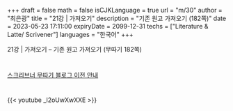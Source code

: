 +++
draft = false
math = false
isCJKLanguage = true
url = "m/30"
author = "최은광"
title = "21강 | 가져오기"
description = "기존 원고 가져오기 (182쪽)"
date = 2023-05-23 17:11:00
expiryDate = 2099-12-31
techs = ["Literature & Latte/ Scrivener"]
languages = "한국어"
+++

21강 | 가져오기 – 기존 원고 가져오기 (무따기 182쪽)

<!--more--> 

#

[스크리브너 무따기 블로그 이전 안내](../../docs/scrivener/newsroom/scrivener-notice-01/)

#

<script async src="https://pagead2.googlesyndication.com/pagead/js/adsbygoogle.js?client=ca-pub-2618164900782657"
     crossorigin="anonymous"></script>
<ins class="adsbygoogle"
     style="display:block"
     data-ad-format="autorelaxed"
     data-ad-client="ca-pub-2618164900782657"
     data-ad-slot="3789799679"></ins>
<script>
     (adsbygoogle = window.adsbygoogle || []).push({});
</script>

#

{{< youtube _l2oUwXwXXE >}}

#